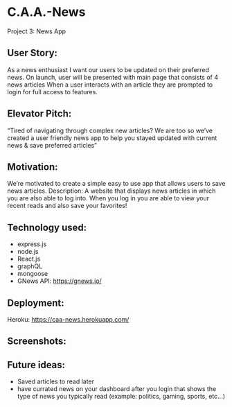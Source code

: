 # C.A.A.-News

Project 3: News App

## User Story:

As a news enthusiast I want our users to be updated on their preferred news.
On launch, user will be presented with main page that consists of 4 news articles
When a user interacts with an article they are prompted to login for full access to features.

## Elevator Pitch:

“Tired of navigating through complex new articles? We are too so we’ve created a user friendly news app to help you stayed updated with current news & save preferred articles”

## Motivation:

We’re motivated to create a simple easy to use app that allows users to save news articles.
Description:
A website that displays news articles in which you are also able to log into. When you log in you are able to view your recent reads and also save your favorites!

## Technology used:

- express.js
- node.js
- React.js
- graphQL
- mongoose
- GNews API: https://gnews.io/

## Deployment:

Heroku: https://caa-news.herokuapp.com/

## Screenshots:

## Future ideas:

- Saved articles to read later
- have currated news on your dashboard after you login that shows the type of news you typically read (example: politics, gaming, sports, etc...)
